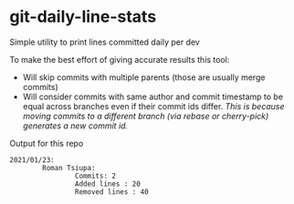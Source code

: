 # git-daily-line-stats
Simple utility to print lines committed daily per dev

To make the best effort of giving accurate results this tool:

* Will skip commits with multiple parents (those are usually merge commits)
* Will consider commits with same author and commit timestamp to be equal across branches even if their commit ids differ. *This is because moving commits to a different branch (via rebase or cherry-pick) generates a new commit id.*

Output for this repo

```
2021/01/23:
        Roman Tsiupa:
                Commits: 2
                Added lines : 20
                Removed lines : 40
```
